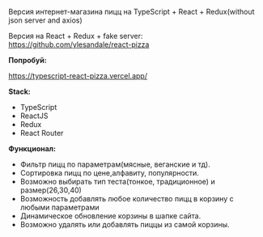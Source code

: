 Версия интернет-магазина пицц на TypeScript + React + Redux(without json server and axios)


Версия на React + Redux + fake server: https://github.com/ylesandale/react-pizza

**Попробуй:**

https://typescript-react-pizza.vercel.app/

**Stack:**

- TypeScript
- ReactJS
- Redux 
- React Router 

**Функционал:**

- Фильтр пицц по параметрам(мясные, веганские и тд). 
- Сортировка пицц по цене,алфавиту, популярности.
- Возможно выбирать тип теста(тонкое, традиционное) и размер(26,30,40) 
- Возможность добавлять любое количество пицц в корзину с любыми параметрами
- Динамическое обновление корзины в шапке сайта.
- Возможно удалять или добавлять пиццы из самой корзины.
